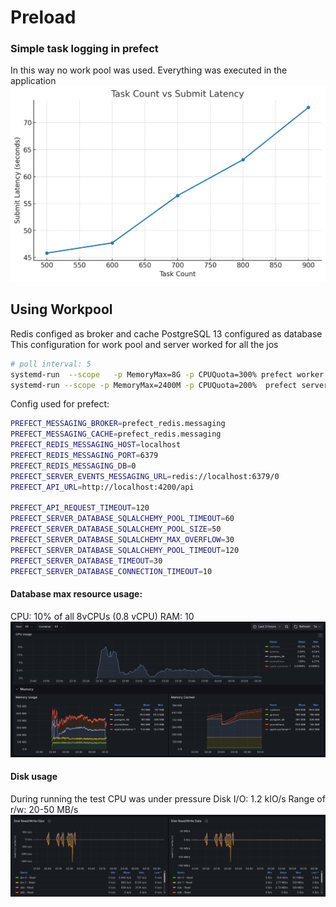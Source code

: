 # Preload

### Simple task logging in prefect
In this way no work pool was used. Everything was executed in the application
![alt text](image.png)

## Using Workpool
Redis configed as broker and cache
PostgreSQL 13 configured as database 
This configuration for work pool and server worked for all the jos
```sh
# poll interval: 5
systemd-run  --scope   -p MemoryMax=8G -p CPUQuota=300% prefect worker start --pool 'test-pool'
systemd-run --scope -p MemoryMax=2400M -p CPUQuota=200%  prefect server start
```

Config used for prefect:
```sh
PREFECT_MESSAGING_BROKER=prefect_redis.messaging                                                     
PREFECT_MESSAGING_CACHE=prefect_redis.messaging                                                  
PREFECT_REDIS_MESSAGING_HOST=localhost
PREFECT_REDIS_MESSAGING_PORT=6379
PREFECT_REDIS_MESSAGING_DB=0
PREFECT_SERVER_EVENTS_MESSAGING_URL=redis://localhost:6379/0
PREFECT_API_URL=http://localhost:4200/api

PREFECT_API_REQUEST_TIMEOUT=120
PREFECT_SERVER_DATABASE_SQLALCHEMY_POOL_TIMEOUT=60
PREFECT_SERVER_DATABASE_SQLALCHEMY_POOL_SIZE=50
PREFECT_SERVER_DATABASE_SQLALCHEMY_MAX_OVERFLOW=30
PREFECT_SERVER_DATABASE_SQLALCHEMY_POOL_TIMEOUT=120
PREFECT_SERVER_DATABASE_TIMEOUT=30
PREFECT_SERVER_DATABASE_CONNECTION_TIMEOUT=10
```

#### Database max resource usage:
CPU: 10% of all 8vCPUs (0.8 vCPU)
RAM: 10
![alt text](image-1.png)

#### Disk usage
During running the test CPU was under pressure
Disk I/O: 1.2 kIO/s
Range of r/w: 20-50 MB/s
![alt text](image-2.png)